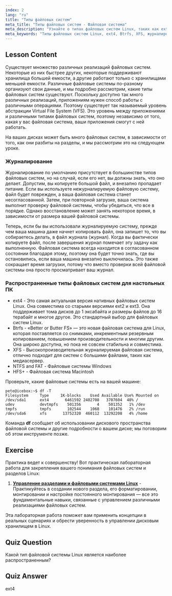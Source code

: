 ```yaml
---
index: 2
lang: "ru"
title: "Типы файловых систем"
meta_title: "Типы файловых систем - Файловая система"
meta_description: "Узнайте о типах файловых систем Linux, таких как ext4, Btrfs и XFS. Разберитесь в журналировании и VFS для согласованности данных. Изучите распространенные файловые системы Linux в этом руководстве для начинающих."
meta_keywords: "Типы файловых систем Linux, ext4, Btrfs, XFS, журналирование, VFS, учебник Linux, руководство для начинающих"
---
```


## Lesson Content

Существует множество различных реализаций файловых систем. Некоторые из них быстрее других, некоторые поддерживают хранилища большей емкости, а другие работают только с хранилищами меньшей емкости. Различные файловые системы по-разному организуют свои данные, и мы подробно рассмотрим, какие типы файловых систем существуют. Поскольку доступно так много различных реализаций, приложениям нужен способ работы с различными операциями. Поэтому существует так называемый уровень абстракции Virtual File System (VFS). Это уровень между приложениями и различными типами файловых систем, поэтому независимо от того, какая у вас файловая система, ваши приложения смогут с ней работать.

На ваших дисках может быть много файловых систем, в зависимости от того, как они разбиты на разделы, и мы рассмотрим это на следующем уроке.

### Журналирование

Журналирование по умолчанию присутствует в большинстве типов файловых систем, но на случай, если его нет, вы должны знать, что оно делает. Допустим, вы копируете большой файл, и внезапно пропадает питание. Если вы используете нежурналируемую файловую систему, файл будет поврежден, а ваша файловая система станет несогласованной. Затем, при повторной загрузке, ваша система выполнит проверку файловой системы, чтобы убедиться, что все в порядке. Однако восстановление может занять некоторое время, в зависимости от размера вашей файловой системы.

Теперь, если бы вы использовали журналируемую систему, прежде чем ваша машина даже начнет копировать файл, она запишет то, что вы собираетесь делать, в файл журнала (журнал). Когда вы фактически копируете файл, после завершения журнал помечает эту задачу как выполненную. Файловая система всегда находится в согласованном состоянии благодаря этому, поэтому она будет точно знать, где вы остановились, если ваша машина внезапно выключилась. Это также сокращает время загрузки, потому что вместо проверки всей файловой системы она просто просматривает ваш журнал.

### Распространенные типы файловых систем для настольных ПК

- ext4 - Это самая актуальная версия нативных файловых систем Linux. Она совместима со старыми версиями ext2 и ext3. Она поддерживает тома дисков до 1 эксабайта и размеры файлов до 16 терабайт и многое другое. Это стандартный выбор для файловых систем Linux.
- Btrfs - «Better or Butter FS» — это новая файловая система для Linux, которая поставляется со снимками, инкрементным резервным копированием, повышением производительности и многим другим. Она широко доступна, но пока не совсем стабильна и совместима.
- XFS - Высокопроизводительная журналируемая файловая система, отлично подходит для систем с большими файлами, таких как медиасервер.
- NTFS and FAT - Файловые системы Windows
- HFS+ - Файловая система Macintosh

Проверьте, какие файловые системы есть на вашей машине:

```plaintext
pete@icebox:~$ df -T
Filesystem     Type     1K-blocks    Used Available Use% Mounted on
/dev/sda1      ext4       6461592 2402708   3707604  40% /
udev           devtmpfs    501356       4    501352   1% /dev
tmpfs          tmpfs       102544    1068    101476   2% /run
/dev/sda6      xfs       13752320  460112  13292208   4% /home
```

Команда **df** сообщает об использовании дискового пространства файловой системы и другие подробности о вашем диске; мы поговорим об этом инструменте позже.

## Exercise

Практика ведет к совершенству! Вот практическая лабораторная работа для закрепления вашего понимания файловых систем и разделов Linux:

1. **[Управление разделами и файловыми системами Linux](https://labex.io/ru/labs/comptia-manage-linux-partitions-and-filesystems-590845)** - Практикуйтесь в создании нового раздела, его форматировании, монтировании и настройке постоянного монтирования — все это фундаментальные навыки, связанные с управлением различными реализациями файловых систем.

Эта лабораторная работа поможет вам применить концепции в реальных сценариях и обрести уверенность в управлении дисковым хранилищем в Linux.

## Quiz Question

Какой тип файловой системы Linux является наиболее распространенным?

## Quiz Answer

ext4
